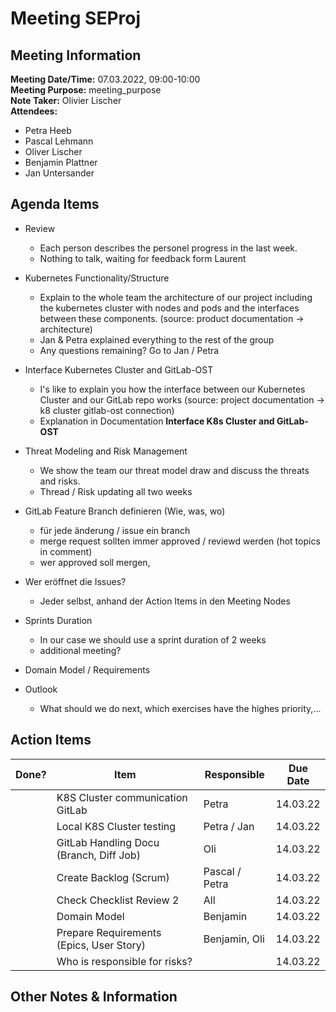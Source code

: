 # Meeting SEProj
## Meeting Information
**Meeting Date/Time:** 07.03.2022, 09:00-10:00  
**Meeting Purpose:** meeting_purpose  
**Note Taker:** Olivier Lischer  
**Attendees:**

- Petra Heeb
- Pascal Lehmann
- Oliver Lischer
- Benjamin Plattner
- Jan Untersander

## Agenda Items

- Review

  - Each person describes the personel progress in the last week.
  - Nothing to talk, waiting for feedback form Laurent

- Kubernetes Functionality/Structure

  - Explain to the whole team the architecture of our project including the kubernetes cluster with nodes and pods and the interfaces between these components. (source: product documentation -> architecture)
  - Jan & Petra explained everything to the rest of the group
  - Any questions remaining? Go to Jan / Petra

- Interface Kubernetes Cluster and GitLab-OST

  - I's like to explain you how the interface between our Kubernetes Cluster and our GitLab repo works (source: project documentation -> k8 cluster gitlab-ost connection)
  - Explanation in Documentation **Interface K8s Cluster and GitLab-OST**
  
- Threat Modeling and Risk Management

  - We show the team our threat model draw and discuss the threats and risks.
  - Thread / Risk updating all two weeks

- GitLab Feature Branch definieren (Wie, was, wo)
  - für jede änderung / issue ein branch
  - merge request sollten immer approved / reviewd werden (hot topics in comment)
  - wer approved soll mergen, 

- Wer eröffnet die Issues?
  - Jeder selbst, anhand der Action Items in den Meeting Nodes

- Sprints Duration
  - In our case we should use a sprint duration of 2 weeks
  - additional meeting?

- Domain Model / Requirements

- Outlook
  - What should we do next, which exercises have the highes priority,...



## Action Items
| Done? | Item                                     | Responsible    | Due Date |
|-------|------------------------------------------|----------------|----------|
|       | K8S Cluster communication GitLab         | Petra          | 14.03.22 |
|       | Local K8S Cluster testing                | Petra / Jan    | 14.03.22 |
|       | GitLab Handling Docu (Branch, Diff Job)  | Oli            | 14.03.22 |
|       | Create Backlog (Scrum)                   | Pascal / Petra | 14.03.22 |
|       | Check Checklist Review 2                 | All            | 14.03.22 |
|       | Domain Model                             | Benjamin       | 14.03.22 |
|       | Prepare Requirements (Epics, User Story) | Benjamin, Oli  | 14.03.22 |
|       | Who is responsible for risks?            |                | 14.03.22 |

## Other Notes & Information
